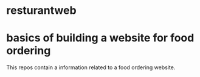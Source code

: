# resturantweb
<h1>basics of building a website for food ordering</h1>
This repos contain a information related to a food ordering website.
